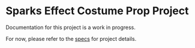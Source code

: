 # Sparks Effect Costume Prop Project
Documentation for this project is a work in progress.

For now, please refer to the [specs](specs.yaml) for project details.
